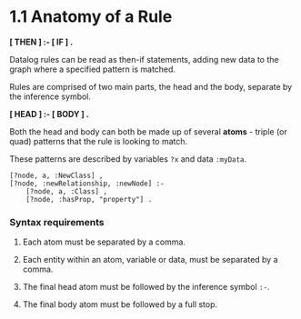 # 1.1 Anatomy of a Rule

**\[ THEN \] :- \[ IF \] .**

Datalog rules can be read as then-if statements, adding new data to the graph where a specified pattern is matched.

Rules are comprised of two main parts, the head and the body, separate by the inference symbol.

**\[ HEAD \] :- \[ BODY \] .**

Both the head and body can both be made up of several **atoms** - triple (or quad) patterns that the rule is looking to match.

These patterns are described by variables `?x` and data `:myData`.

```
[?node, a, :NewClass] ,
[?node, :newRelationship, :newNode] :-
    [?node, a, :Class] ,
    [?node, :hasProp, "property"] .
```

### Syntax requirements

1. Each atom must be separated by a comma.

2. Each entity within an atom, variable or data, must be separated by a comma.

3. The final head atom must be followed by the inference symbol `:-`.

4. The final body atom must be followed by a full stop.
